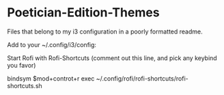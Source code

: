 # Poetician-Edition-Themes

Files that belong to my i3 configuration in a poorly formatted readme.


Add to your ~/.config/i3/config:

Start Rofi with Rofi-Shortcuts (comment out this line, and pick any keybind you favor)

bindsym $mod+controt+r exec ~/.config/rofi/rofi-shortcuts/rofi-shortcuts.sh
